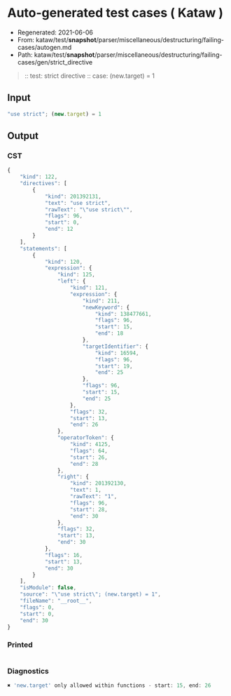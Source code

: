 # Auto-generated test cases ( Kataw )
- Regenerated: 2021-06-06
- From: kataw/test/__snapshot__/parser/miscellaneous/destructuring/failing-cases/autogen.md
- Path: kataw/test/__snapshot__/parser/miscellaneous/destructuring/failing-cases/gen/strict_directive
> :: test: strict directive
> :: case: (new.target) = 1
## Input

`````js
"use strict"; (new.target) = 1
`````
## Output

### CST

```javascript
{
    "kind": 122,
    "directives": [
        {
            "kind": 201392131,
            "text": "use strict",
            "rawText": "\"use strict\"",
            "flags": 96,
            "start": 0,
            "end": 12
        }
    ],
    "statements": [
        {
            "kind": 120,
            "expression": {
                "kind": 125,
                "left": {
                    "kind": 121,
                    "expression": {
                        "kind": 211,
                        "newKeyword": {
                            "kind": 138477661,
                            "flags": 96,
                            "start": 15,
                            "end": 18
                        },
                        "targetIdentifier": {
                            "kind": 16594,
                            "flags": 96,
                            "start": 19,
                            "end": 25
                        },
                        "flags": 96,
                        "start": 15,
                        "end": 25
                    },
                    "flags": 32,
                    "start": 13,
                    "end": 26
                },
                "operatorToken": {
                    "kind": 4125,
                    "flags": 64,
                    "start": 26,
                    "end": 28
                },
                "right": {
                    "kind": 201392130,
                    "text": 1,
                    "rawText": "1",
                    "flags": 96,
                    "start": 28,
                    "end": 30
                },
                "flags": 32,
                "start": 13,
                "end": 30
            },
            "flags": 16,
            "start": 13,
            "end": 30
        }
    ],
    "isModule": false,
    "source": "\"use strict\"; (new.target) = 1",
    "fileName": "__root__",
    "flags": 0,
    "start": 0,
    "end": 30
}
```

### Printed

```javascript

```

### Diagnostics

```javascript
✖ 'new.target' only allowed within functions - start: 15, end: 26

```


